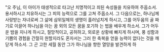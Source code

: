 "오 주님, 이 아이가 태생적으로 타고난 치명적이고 죄된 속성들을 치유하여 주옵소서. 용서하시고 치유하시는 그 피의 능력으로 그를 고쳐 주옵소서.
그 다음으로는, 하나님께 사랑받는 자녀로써 그 삶에 삼위일체의 생명이 흘러넘치게 하시고, 그를 어두움의 골 짜기로 이끌어 하나님을 아는 꿈 외의 모든 꿈을 포기하 는 법을 배우게 하소서. 그가 어두운 밤을 지나게 하시고, 절망적이고, 공허하고, 외로운 상황에 빠지게 하시며, 풍 성함과 기쁨의 경험을 간절히 원할지라도 혼자서는 그러 한 축복을 얻을 능력이 없다는 것을 깨닫게 하소서. 그 곤 고한 세월 동안 그가 하나님을 향한 열망을 발견하게 하
